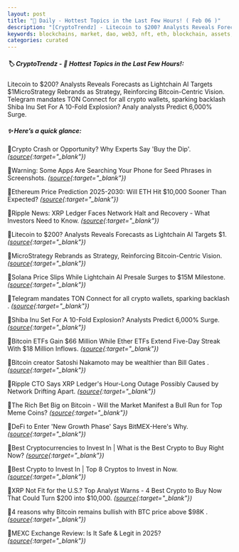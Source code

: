 ```yaml
---
layout: post
title: "🌇 Daily - Hottest Topics in the Last Few Hours! ( Feb 06 )"
description: "[CryptoTrendz] - Litecoin to $200? Analysts Reveals Forecasts as Lightchain AI Targets $1MicroStrategy Rebrands as Strategy, Reinforcing Bitcoin-Centric Vision. Telegram mandates TON Connect for all crypto wallets, sparking backlash Shiba Inu Set For A 10-Fold Explosion? Analy analysts Predict 6,000% Surge."
keywords: blockchains, market, dao, web3, nft, eth, blockchain, assets, dao, dapps, bearmarket, dex
categories: curated
---
```


##### 🏷️  CryptoTrendz - 📌 *Hottest Topics in the Last Few Hours!:*

Litecoin to $200? Analysts Reveals Forecasts as Lightchain AI Targets $1MicroStrategy Rebrands as Strategy, Reinforcing Bitcoin-Centric Vision. Telegram mandates TON Connect for all crypto wallets, sparking backlash Shiba Inu Set For A 10-Fold Explosion? Analy analysts Predict 6,000% Surge.

##### ✨ *Here’s a quick glance:*


🔹Crypto Crash or Opportunity? Why Experts Say 'Buy the Dip'. *([source](https://s.avyag.com/o1c5){:target="_blank"})*

🔹Warning: Some Apps Are Searching Your Phone for Seed Phrases in Screenshots. *([source](https://s.avyag.com/ay3w){:target="_blank"})*

🔹Ethereum Price Prediction 2025-2030: Will ETH Hit $10,000 Sooner Than Expected? *([source](https://s.avyag.com/owd6){:target="_blank"})*

🔹Ripple News: XRP Ledger Faces Network Halt and Recovery - What Investors Need to Know. *([source](https://s.avyag.com/x799){:target="_blank"})*

🔹Litecoin to $200? Analysts Reveals Forecasts as Lightchain AI Targets $1. *([source](https://s.avyag.com/x9k8){:target="_blank"})*

🔹MicroStrategy Rebrands as Strategy, Reinforcing Bitcoin-Centric Vision. *([source](https://s.avyag.com/xx1q){:target="_blank"})*

🔹Solana Price Slips While Lightchain AI Presale Surges to $15M Milestone. *([source](https://s.avyag.com/umae){:target="_blank"})*

🔹Telegram mandates TON Connect for all crypto wallets, sparking backlash . *([source](https://s.avyag.com/yd0m){:target="_blank"})*

🔹Shiba Inu Set For A 10-Fold Explosion? Analysts Predict 6,000% Surge. *([source](https://s.avyag.com/yo1l){:target="_blank"})*

🔹Bitcoin ETFs Gain $66 Million While Ether ETFs Extend Five-Day Streak With $18 Million Inflows. *([source](https://s.avyag.com/kjpr){:target="_blank"})*

🔹Bitcoin creator Satoshi Nakamoto may be wealthier than Bill Gates . *([source](https://s.avyag.com/5dg8){:target="_blank"})*

🔹Ripple CTO Says XRP Ledger's Hour-Long Outage Possibly Caused by Network Drifting Apart. *([source](https://s.avyag.com/ufaj){:target="_blank"})*

🔹The Rich Bet Big on Bitcoin - Will the Market Manifest a Bull Run for Top Meme Coins? *([source](https://s.avyag.com/h4hg){:target="_blank"})*

🔹DeFi to Enter \'New Growth Phase\' Says BitMEX-Here\'s Why. *([source](https://s.avyag.com/nqzf){:target="_blank"})*

🔹Best Cryptocurrencies to Invest In | What is the Best Crypto to Buy Right Now? *([source](https://s.avyag.com/1hhq){:target="_blank"})*

🔹Best Crypto to Invest In | Top 8 Cryptos to Invest in Now. *([source](https://s.avyag.com/aqg8){:target="_blank"})*

🔹XRP Not Fit for the U.S.? Top Analyst Warns - 4 Best Crypto to Buy Now That Could Turn $200 into $10,000. *([source](https://s.avyag.com/4i15){:target="_blank"})*

🔹4 reasons why Bitcoin remains bullish with BTC price above $98K . *([source](https://s.avyag.com/hwdo){:target="_blank"})*

🔹MEXC Exchange Review: Is It Safe & Legit in 2025? *([source](https://s.avyag.com/km7j){:target="_blank"})*
